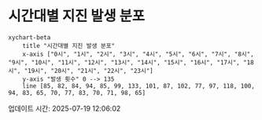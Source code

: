 # 시간대별 지진 발생 분포

```mermaid
xychart-beta
    title "시간대별 지진 발생 분포"
    x-axis ["0시", "1시", "2시", "3시", "4시", "5시", "6시", "7시", "8시", "9시", "10시", "11시", "12시", "13시", "14시", "15시", "16시", "17시", "18시", "19시", "20시", "21시", "22시", "23시"]
    y-axis "발생 횟수" 0 --> 135
    line [85, 82, 84, 94, 85, 99, 133, 101, 87, 102, 77, 97, 118, 100, 94, 83, 65, 70, 77, 83, 70, 71, 98, 65]
```

업데이트 시간: 2025-07-19 12:06:02
